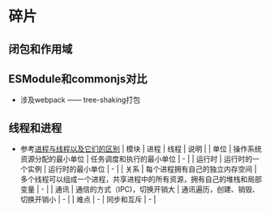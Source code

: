 # 碎片

## 闭包和作用域

## ESModule和commonjs对比
* 涉及webpack —— tree-shaking打包

## 线程和进程
* 参考[进程与线程以及它们的区别](https://www.cnblogs.com/ranyonsue/p/12059856.html)
| 模块 | 进程 | 线程 | 说明 |
| 单位 | 操作系统资源分配的最小单位 | 任务调度和执行的最小单位 | - |
| 运行时 | 运行时的一个实例 | 运行时的最小单位 | - |
| 关系 | 每个进程拥有自己的独立内存空间 | 多个线程可以组成一个进程，共享进程中的所有资源，拥有自己的堆栈和局部变量 | - |
| 通讯 | 通信的方式（IPC)，切换开销大 | 通讯遍历，创建、销毁、切换开销小 | - |
| 难点 | - | 同步和互斥 | - |